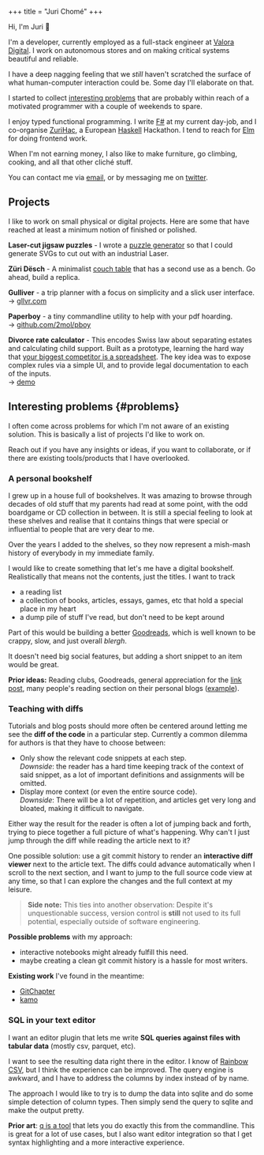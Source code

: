 +++
title = "Juri Chomé"
+++


Hi, I'm Juri 👋

I'm a developer, currently employed as a full-stack engineer at [Valora Digital](https://valora.digital/). I work on autonomous stores and on making critical systems beautiful and reliable.

I have a deep nagging feeling that we _still_ haven't scratched the surface of what human-computer interaction could be. Some day I'll elaborate on that.

I started to collect [interesting problems](#problems) that are probably within reach of a motivated programmer with a couple of weekends to spare.

I enjoy typed functional programming. I write [F#](https://fsharp.org/) at my current day-job, and I co-organise [ZuriHac](http://zurihac.com/), a European [Haskell](https://www.haskell.org/) Hackathon. I tend to reach for [Elm](https://elm-lang.org/) for doing frontend work.

When I'm not earning money, I also like to make furniture, go climbing, cooking, and all that other cliché stuff.

You can contact me via [email](mailto:juri@juricho.me), or by messaging me on [twitter](https://twitter.com/jurichome).


## Projects

I like to work on small physical or digital projects. Here are some that have reached at least a minimum notion of finished or polished.

**Laser-cut jigsaw puzzles** - I wrote a [puzzle generator](/posts/puzzle-generator) so that I could generate SVGs to cut out with an industrial Laser.

**Züri Dësch** - A minimalist [couch table](/zurich-table) that has a second use as a bench. Go ahead, build a replica.

**Gulliver** - a trip planner with a focus on simplicity and a slick user interface.
<br/>→ [gllvr.com](https://gllvr.com)

**Paperboy** - a tiny commandline utility to help with your pdf hoarding.
<br/>→ [github.com/2mol/pboy](https://github.com/2mol/pboy)

**Divorce rate calculator** - This encodes Swiss law about separating estates and calculating child support. Built as a prototype, learning the hard way that [your biggest competitor is a spreadsheet](https://grid.is/blog/your-biggest-competitor-is-a-spreadsheet). The key idea was to expose complex rules via a simple UI, and to provide legal documentation to each of the inputs.
<br/>→ [demo](https://2mol.gitlab.io/urechner)


## Interesting problems {#problems}

I often come across problems for which I'm not aware of an existing solution. This is basically a list of projects I'd like to work on.

Reach out if you have any insights or ideas, if you want to collaborate, or if there are existing tools/products that I have overlooked.


### A personal bookshelf

I grew up in a house full of bookshelves. It was amazing to browse through decades of old stuff that my parents had read at some point, with the odd boardgame or CD collection in between. It is still a special feeling to look at these shelves and realise that it contains things that were special or influential to people that are very dear to me.

Over the years I added to the shelves, so they now represent a mish-mash history of everybody in my immediate family.

I would like to create something that let's me have a digital bookshelf. Realistically that means not the contents, just the titles. I want to track

- a reading list
- a collection of books, articles, essays, games, etc that hold a special place in my heart
- a dump pile of stuff I've read, but don't need to be kept around

Part of this would be building a better [Goodreads](https://www.goodreads.com/), which is well known to be crappy, slow, and just overall _blergh_.

It doesn't need big social features, but adding a short snippet to an item would be great.

**Prior ideas:** Reading clubs, Goodreads, general appreciation for the [link post](https://patrickcollison.com/links), many people's reading section on their personal blogs ([example](https://hojberg.xyz/reads/)).


### Teaching with diffs

Tutorials and blog posts should more often be centered around letting me see the **diff of the code** in a particular step. Currently a common dilemma for authors is that they have to choose between:

- Only show the relevant code snippets at each step.
<br/>_Downside_: the reader has a hard time keeping track of the context of said snippet, as a lot of important definitions and assignments will be omitted.
- Display more context (or even the entire source code).
<br/>_Downside_: There will be a lot of repetition, and articles get very long and bloated, making it difficult to navigate.

Either way the result for the reader is often a lot of jumping back and forth, trying to piece together a full picture of what's happening. Why can't I just jump through the diff while reading the article next to it?

One possible solution: use a git commit history to render an **interactive diff viewer** next to the article text. The diffs could advance automatically when I scroll to the next section, and I want to jump to the full source code view at any time, so that I can explore the changes and the full context at my leisure.

> **Side note:** This ties into another observation: Despite it's unquestionable success, version control is **still** not used to its full potential, especially outside of software engineering.

**Possible problems** with my approach:

- interactive notebooks might already fulfill this need.
- maybe creating a clean git commit history is a hassle for most writers.


**Existing work** I've found in the meantime:

- [GitChapter](https://github.com/chrissound/GitChapter)
- [kamo](https://github.com/matsumonkie/kamo)


### SQL in your text editor

I want an editor plugin that lets me write **SQL queries against files with tabular data** (mostly csv, parquet, etc).

I want to see the resulting data right there in the editor. I know of [Rainbow CSV](https://marketplace.visualstudio.com/items?itemName=mechatroner.rainbow-csv), but I think the experience can be improved. The query engine is awkward, and I have to address the columns by index instead of by name.

The approach I would like to try is to dump the data into sqlite and do some simple detection of column types. Then simply send the query to sqlite and make the output pretty.

**Prior art**: [q is a tool](http://harelba.github.io/q/) that lets you do exactly this from the commandline. This is great for a lot of use cases, but I also want editor integration so that I get syntax highlighting and a more interactive experience.
